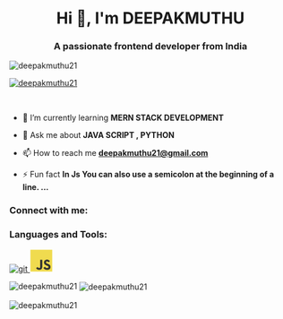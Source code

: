 <h1 align="center">Hi 👋, I'm DEEPAKMUTHU</h1>
<h3 align="center">A passionate frontend developer from India</h3>

<p align="left"> <img src="https://komarev.com/ghpvc/?username=deepakmuthu21&label=Profile%20views&color=0e75b6&style=flat" alt="deepakmuthu21" /> </p>

<p align="left"> <a href="https://github.com/ryo-ma/github-profile-trophy"><img src="https://github-profile-trophy.vercel.app/?username=deepakmuthu21" alt="deepakmuthu21" /></a> </p>

<p align="left"> <a href="https://twitter.com/" target="blank"><img src="https://img.shields.io/twitter/follow/?logo=twitter&style=for-the-badge" alt="" /></a> </p>

- 🌱 I’m currently learning **MERN STACK DEVELOPMENT**

- 💬 Ask me about **JAVA SCRIPT , PYTHON**

- 📫 How to reach me **deepakmuthu21@gmail.com**

- ⚡ Fun fact **In Js You can also use a semicolon at the beginning of a line. ...**

<h3 align="left">Connect with me:</h3>
<p align="left">
</p>

<h3 align="left">Languages and Tools:</h3>
<p align="left"> <a href="https://git-scm.com/" target="_blank" rel="noreferrer"> <img src="https://www.vectorlogo.zone/logos/git-scm/git-scm-icon.svg" alt="git" width="40" height="40"/> </a> <a href="https://developer.mozilla.org/en-US/docs/Web/JavaScript" target="_blank" rel="noreferrer"> <img src="https://raw.githubusercontent.com/devicons/devicon/master/icons/javascript/javascript-original.svg" alt="javascript" width="40" height="40"/> </a> </p>

<p><img align="left" src="https://github-readme-stats.vercel.app/api/top-langs?username=deepakmuthu21&show_icons=true&locale=en&layout=compact" alt="deepakmuthu21" /></p>

<p>&nbsp;<img align="center" src="https://github-readme-stats.vercel.app/api?username=deepakmuthu21&show_icons=true&locale=en" alt="deepakmuthu21" /></p>

<p><img align="center" src="https://github-readme-streak-stats.herokuapp.com/?user=deepakmuthu21&" alt="deepakmuthu21" /></p>
